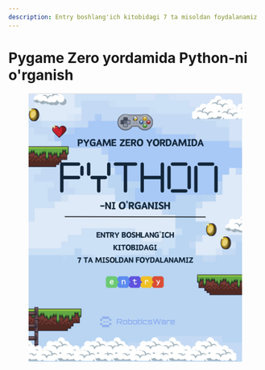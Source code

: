 ```yaml
---
description: Entry boshlang'ich kitobidagi 7 ta misoldan foydalanamiz
---
```


# Pygame Zero yordamida Python-ni o'rganish

<figure><img src=".gitbook/assets/image.png" alt=""><figcaption></figcaption></figure>

